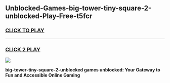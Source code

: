 
## Unblocked-Games-big-tower-tiny-square-2-unblocked-Play-Free-t5fcr
<h3>
<a href="https://premium76.site?title=big-tower-tiny-square-2-unblocked&ref=19M">CLICK TO PLAY</a></h3>
<hr>

<h3>
<a href="https://premium76.site?title=big-tower-tiny-square-2-unblocked&ref=19M">CLICK 2 PLAY</a>
  
</h3>

<a href="https://premium76.site?title=big-tower-tiny-square-2-unblocked&ref=19M"><img src="https://clearcache.store/games.png"></a>


**big-tower-tiny-square-2-unblocked games unblocked: Your Gateway to Fun and Accessible Online Gaming**
